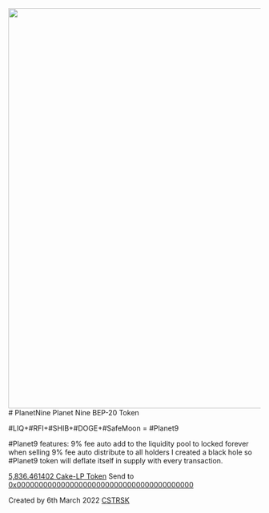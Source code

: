 <div id="header" align="center">
  <img src="https://github.com/CSTRSK/-PlanetNine/raw/main/35.png" width="800"/>
</div>
# PlanetNine
Planet Nine BEP-20 Token

#LIQ+#RFI+#SHIB+#DOGE+#SafeMoon = #Planet9

#Planet9 features:
9% fee auto add to the liquidity pool to locked forever when selling
9% fee auto distribute to all holders
I created a black hole so #Planet9 token will deflate itself in supply with every transaction.


<a href="https://bscscan.com/token/0xeb49865c886b03fb4a92bb133c9fa49609fa213e?a=0x18c9210f5a98a53a0a3b01880844382614089ee9" target="_blank">5,836.461402 Cake-LP Token</a> Send to  <a href="https://bscscan.com/tx/0x75b344b6def46b15d2b476e9cf0b9107b41641462efbebed02ec4dc9e7fdd550" target="_blank">0x0000000000000000000000000000000000000000</a>


Created by 6th March 2022 <a href="https://cstrsk.de/" target="_blank">CSTRSK</a>
